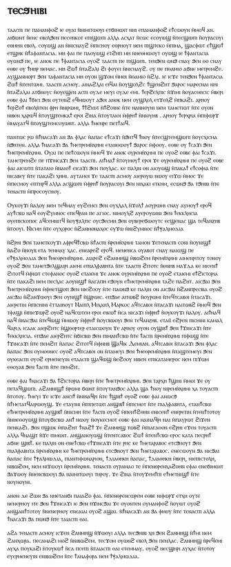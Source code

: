 # ⲧⲉⲥϧⲏⲓⲃⲓ

ⲧⲁⲁⲥⲡⲓ ⲡⲉ ⲡⲁⲙⲁⲛⲫⲟϩ ⲓⲉ ⲟⲩⲁⲓ ⲛ̀ⲛⲓⲙⲓⲧⲱⲟⲩⲓ ⲉⲧϭⲓⲙⲱⲓⲧ ⲛⲏⲓ ⲉⲡⲁⲙⲁⲛⲫⲟϩ ⲉϯⲥⲱⲟⲩⲛ ⲙ̀ⲙⲟϥ ⲁⲛ. ⲁⲓϭⲱⲛⲧ ⲛ̀ⲉⲛⲥ ⲉⲃⲟⲗϧⲉⲛ ⲡⲉⲥⲉⲛⲕⲟⲧ ⲉⲡⲓϣⲱⲡⲓ ⲁⲗⲗⲁ ⲁⲥⲭⲁⲧ ⲛ̀ⲥⲱⲥ ⲉⲥⲟⲩⲱϣ ⲛ̀ⲧⲉⲥϣⲱⲡⲓ ⲛ̀ⲟⲩⲣⲁⲥⲟⲩⲓ ⲉⲑⲙⲏⲛ ⲉⲃⲟⲗ. ⲥⲟⲩⲱϣ ⲁⲛ ⲛ̀ⲛⲓⲥⲛⲁⲩϩ ⲙ̀ⲡⲓⲥⲏⲟⲩ ⲉⲑⲣⲏⲟⲩⲧ ⲛⲉⲙ ⲡⲓϣⲧⲉⲕⲟ ⲙ̀ⲡⲓⲙⲁ, ϣⲁⲥⲫⲱⲧ ⲉϯϣⲱϯ ⲉⲧϣⲏⲕ ⲛ̀ϯⲁⲫⲁⲛⲧⲁⲥⲓⲁ. ⲙⲏ ⲫⲁⲓ ⲡⲉ ⲡⲁⲟⲩⲱϣ ⲉⲧϩⲏⲡ ⲙⲏ ⲛⲏⲉⲑⲙⲱⲟⲩⲧ ⲟⲩⲱϣ ⲓⲉ ϯⲫⲁⲛⲧⲁⲥⲓⲁ ⲟⲩⲱⲛϧ ⲡⲉ, ⲓⲉ ⲁⲛⲟⲕ ⲡⲉ ϯⲫⲁⲛⲧⲁⲥⲓⲁ ⲟⲩⲟϩ ⲧⲁⲁⲥⲡⲓ ⲡⲉ ⲡⲓϣⲱⲡⲓ. ⲧⲉⲛϧⲉⲛ ⲱⲛϧ ⲥⲛⲁⲩ ϧⲉⲛ ⲑⲟ ⲥⲛⲁⲩ ⲉⲑⲃⲉ ⲟⲩ ϯⲙⲏⲣ ⲛⲉⲙⲁⲥ. ⲙⲏ ϩⲱϯ ⲛ̀ⲧⲁϩⲁⲗⲓ ϩⲓ ⲫⲟⲩⲉⲓ ⲛ̀ⲛⲓⲥⲛⲁⲩϩ. ⲟⲩ ⲡⲉ ⲡⲑⲁⲙⲓⲟ ⲁϭⲛⲉ ⲙⲉⲧⲣⲉⲙϩⲉ. ⲁⲩϣⲁⲛⲙⲟⲣⲧ ϧⲉⲛ ⲧⲁⲫⲁⲛⲧⲁⲥⲓⲁ ⲙⲏ ⲟⲩⲟⲛ ϣϫⲟⲙ ⲙ̀ⲙⲟⲓ ⲛ̀ⲑⲁⲙⲓⲟ ⲛ̀ϩⲗⲓ. ⲓⲉ ⲓⲥϫⲉ ⲧⲉⲛϧⲉⲛ ϯⲫⲁⲛⲧⲁⲥⲓⲁ ϩⲱϯ ⲛ̀ⲧⲉⲛⲧⲱⲙⲓ. ⲧⲁⲁⲥⲡⲓ ⲁⲥⲙⲟⲩ. ⲁⲓⲛⲁϩⲗⲁⲓ ⲉⲓϥⲁⲓ ⲛ̀ⲟⲩϣⲟⲗϩⲥ ϯϣⲉⲛϩⲏⲧ ϧⲁⲣⲟⲥ ⲙⲁⲣⲉⲥⲛⲁⲓ ⲛⲏⲓ ⲛ̀ⲧⲁϩⲁⲗⲁⲓ ⲁⲧϭⲛⲟⲩⲥ ⲛ̀ⲟⲩⲉϣⲉⲛ ⲁⲥⲡⲓ ⲟⲩⲇⲉ ⲙⲉⲩⲓ ⲟⲩⲇⲉ ⲉⲙⲓ. ϯⲉⲣϩⲉⲗⲡⲓⲥ ⲛ̀ϫⲓⲙⲓ ⲛ̀ⲟⲩⲁⲥⲑⲏⲥⲓⲥ ⲙ̀ⲃⲉⲣⲓ ⲉⲑⲃⲉ ⲫⲁⲓ ϯϭⲓⲥⲓ ϧⲉⲛ ⲟⲩⲧⲉⲛϩ ⲉϥⲙⲱⲟⲩⲧ ⲁϧⲟⲓ ⲁⲛⲟⲕ ⲛⲉⲙ ⲟⲩϣⲗⲟⲗ ⲉⲧϫⲟⲗϩ ⲙ̀ⲡⲕⲁϩⲓ. ⲁⲣⲏⲟⲩ ϯⲉⲣϩⲟϯ ⲉⲃⲟⲗⲛ̀ⲧⲉⲛ ⲫⲣⲏ ⲛ̀ⲛⲓⲣⲱⲙⲓ, ϯϯϩⲓⲱⲧ ⲛ̀ϯϩⲟⲓⲛⲉ ⲛ̀ⲧⲉ ⲛⲁⲛⲛⲟⲩⲛⲓ ⲛⲉⲙ ⲧⲁⲙⲉⲧⲓⲱⲧ ⲛ̀ⲧⲉ ⲟⲩⲟⲛ ⲛⲓⲃⲉⲛ ⲭⲁⲣⲱϥ ⲛ̀ⲧⲟⲩϣⲧⲉⲙⲕⲁϯ ⲉⲣⲟⲓ ϩⲓⲛⲁ ⲛ̀ⲧⲟⲩⲧⲁⲓⲟⲓ ⲙ̀ⲫⲣⲏϯ ⲛ̀ⲛⲓⲟⲩⲏⲃ . ⲁⲣⲏⲟⲩ ϯⲉⲣⲭⲣⲓⲁ ⲙ̀ⲡⲓⲫⲱⲣϫ ⲙ̀ⲙⲁⲩⲁⲧϥ ⲛ̀ⲧⲟⲩϣⲧⲉⲙⲥⲟⲩⲱⲛⲧ. ⲁⲗⲗⲁ ϯⲙⲉⲛⲣⲉ ⲡⲉⲧϯⲁⲓϥ.

ⲡⲁⲛⲧⲱⲥ ⲣⲱ ⲛ̀ϯⲛⲁⲥⲁϫⲓ ⲁⲛ ϧⲁ ⲫⲗⲁⲥ ⲛ̀ⲁⲡⲁⲥ ⲉϯⲥⲁϫⲓ ⲛ̀ϧⲏⲧϥ ϯⲛⲟⲩ ⲛ̀ⲧⲉⲥϣⲧⲉⲙϣⲱⲡⲓ ⲛ̀ⲟⲩⲥⲭⲓⲥⲙⲁ ⲛ̀ϧⲏⲧⲉⲛ. ⲁⲗⲗⲁ ϯⲛⲁⲥⲁϫⲓ ϧⲁ ϯⲙⲉⲧⲣⲉⲙⲛ̀ⲭⲏⲙⲓ ⲉⲧⲁⲛⲑⲱⲟⲩϯ ϧⲁⲣⲟⲥ ⲙ̀ⲫⲟⲟⲩ. ⲉⲑⲃⲉ ⲟⲩ ϯⲥⲁϫⲓ ϧⲉⲛ ϯⲙⲉⲧⲣⲉⲙⲛ̀̀ⲭⲏⲙⲓ.
Ⲟⲩⲁⲓ ⲡⲉ ⲡⲉϯⲥⲱⲟⲩⲛ ⲙ̀ⲙⲟϥ ϫⲉ ⲁⲛⲟⲕ ⲟⲩⲣⲉⲙⲛ̀ⲭⲏⲙⲓ ⲡⲉ ⲟⲩⲟϩ ⲉⲑⲃⲉ ⲫⲁⲓ ϯⲥⲁϫⲓ. ⲧⲁⲙⲉⲧⲣⲉⲙϩⲉ ⲡⲉ ⲡϫⲓⲛⲥⲁϫⲓ ϧⲉⲛ ⲧⲁⲁⲥⲡⲓ. ⲁⲓϯⲙⲁϯ ⲛ̀ⲧⲟⲩⲙⲟⲩϯ ⲉⲣⲟⲓ ϫⲉ ⲟⲩⲣⲉⲙⲛ̀ⲭⲏⲙⲓ ⲡⲉ ⲟⲩⲟϩ ⲉⲑⲃⲉ ⲫⲁⲓ ⲁⲓⲥⲱⲧⲡ ⲛ̀ⲧⲁⲧⲁⲓⲟ ⲛ̀ⲛⲁⲓⲟϯ ⲉⲓⲥⲁϫⲓ ϧⲉⲛ ⲡⲟⲩⲗⲁⲥ. ⲕⲉ ⲡⲁⲗⲓⲛ ⲟⲛ ⲁⲓⲟⲩⲱϣ ⲛ̀ⲧⲁⲕⲁϯ ⲉϯⲥⲟⲫⲓⲁ ⲛ̀ⲧⲉ ⲛⲓⲥⲁⲃⲉⲩ ⲛ̀ⲧⲉ ⲡⲁⲕⲁϩⲓ ⲭⲏⲙⲓ. ⲁⲩⲧⲁⲙⲟⲓ ϫⲉ ⲧⲁⲁⲥⲡⲓ ⲁⲥⲙⲟⲩ ⲁⲓⲉⲣⲟⲩⲱ ⲛⲱⲟⲩ ⲉⲓϫⲱ ⲙ̀ⲙⲟⲥ ϫⲉ ⲙ̀ⲡⲉⲥⲙⲟⲩ ⲉⲡⲧⲏⲣϥ ⲁⲗⲗⲁ ⲁⲥϣⲱⲡⲓ ⲙ̀ⲫⲣⲏϯ ⲛ̀ⲟⲩⲣⲁⲥⲟⲩⲓ ϧⲉⲛ ⲛⲓⲭⲁⲕⲓ ⲉⲧⲕⲏⲙ, ⲉⲥⲱⲛϧ ϧⲁ ⲧϧⲏⲓⲃⲓ ⲛ̀ⲧⲉ ⲧⲉⲛⲁⲥⲡⲓ ⲙ̀ⲡⲣⲟⲥⲟⲩⲥⲏⲟⲩ.

Ⲟⲩⲕⲟⲩϫⲓ ⲛ̀ⲁⲗⲟⲩ ⲛⲉⲙ ⲧⲉϥⲙⲁⲩ ⲉⲩϩⲉⲙⲥⲓ ϧⲉⲛ ⲟⲩⲭⲗⲁⲗ ⲛ̀ϫⲟⲗϯ ⲁⲟⲩⲣⲱⲙⲓ ⲥⲛⲁⲩ ⲁⲩⲙⲟⲩϯ ⲉⲣⲟϥ ⲁⲩϯⲥⲃⲱ ⲛⲁϥ ⲉⲟⲩϩⲩⲙⲛⲟⲥ ⲉⲡⲉϥⲣⲁⲛ ⲡⲉ ⲁⲅⲓⲟⲥ. ⲛⲓⲙⲟⲩⲗϩ ⲁⲩⲉⲣⲟⲩⲱⲓⲛⲓ ϧⲉⲛ ϯⲉⲕⲕⲗⲏⲥⲓⲁ ⲟⲩⲉⲡⲓⲥⲕⲟⲡⲟⲥ ⲁϥⲥⲉⲙⲛⲓⲧϥ ⲛ̀ⲟⲩⲯⲁⲗⲧⲓⲥ ⲟⲩⲥϧⲉⲥⲙⲏ ϧⲉⲛ ⲟⲩⲃⲉⲣⲉϭⲱⲟⲩⲧⲥ ⲉⲥϣⲉⲛⲁⲥ ϣⲁ ⲧⲉϥⲁⲛⲍⲏⲃ ⲛ̀ⲧⲟⲟⲩⲓ. Ⲛⲓⲥⲙⲏ ⲛ̀ⲧⲉ ⲟⲩⲭⲟⲣⲟⲥ ⲛ̀ϩⲁⲛⲙⲟⲛⲁⲭⲟⲥ ⲉⲩϫⲱ ⲛ̀ⲛⲓϩⲩⲙⲛⲟⲥ ⲛ̀ϯⲯⲁⲗⲙⲟⲇⲓⲁ

ⲛ̀ϩⲣⲏⲓ ϧⲉⲛ ⲧⲁⲙⲉⲧⲕⲟⲩϫⲓ ⲁⲫⲣⲉϥϯⲥⲃⲱ ⲛ̀ϯⲁⲥⲡⲓ ⲛ̀ⲣⲉⲙⲛ̀ⲭⲏⲙⲓ ⲧⲁⲙⲟⲛ ϫⲉⲧⲉⲛⲁⲥⲡⲓ ⲥⲟⲛⲓ ⲛ̀ⲟⲩⲛⲓϣϯ ⲛ̀ⲁϩⲟ ⲛ̀ⲛⲟⲩⲃ ⲉⲧⲁ ⲧⲉⲛⲙⲁⲩ ⲭⲁⲥ. ⲉⲛⲉⲁⲣⲉϩ ⲉⲣⲟϥ. ⲙⲉⲛⲉⲛⲥⲁ ⲟⲩⲁⲃⲟⲧ ⲥⲛⲁⲩ ⲛⲁⲓⲱϣ ⲡⲉ ⲉϯⲯⲁⲗⲙⲟⲇⲓⲁ ϧⲉⲛ ϯⲙⲉⲑⲣⲉⲙⲛ̀ⲭⲏⲙⲓ. ⲁⲓⲁⲣⲉϩ ⲉϩⲁⲛⲙⲏϣ ⲙ̀ⲃⲱϩⲉⲙ ⲛ̀ⲣⲉⲙⲛ̀ⲭⲏⲙⲓ ⲁⲓⲙⲉⲛⲣⲓⲧⲟⲩ ⲧⲟⲛⲟⲩ ⲟⲩⲟϩ ϧⲉⲛ ⲧⲁⲙⲉⲧϧⲉⲗϣⲁⲓⲣⲓ ⲁⲓⲉⲙⲓ ⲉⲡⲓⲁⲗⲫⲁⲃⲏⲧⲁ ⲛ̀ⲧⲉ ⲧⲁⲁⲥⲡⲓ ϩⲓⲧⲟⲧⲥ ⲛ̀ⲑⲛⲏⲃ ⲙⲁϫⲇⲁ ⲕⲉ ⲛⲓⲥⲉⲛϯ ϩⲓⲧⲟⲧϥ ⲙ̀ⲫⲓⲱⲧ ⲥⲧⲉⲫⲁⲛⲟⲥ ⲟⲩⲟϩ ⲉⲧⲁⲓⲉⲙⲓ ϫⲉ ⲁⲛⲟⲕ ⲟⲩⲣⲉⲙⲛ̀ⲭⲏⲙⲓ ⲡⲉ ⲟⲩⲟϩ ⲉⲧⲁⲓⲉⲙⲓ ⲉϯϩⲓⲥⲧⲟⲣⲓⲁ ⲛ̀ⲧⲉ ⲡⲁⲕⲁϩⲓ ⲛⲉⲙ ⲡⲉⲥⲗⲁⲥ ⲁⲟⲩⲛⲓϣϯ ⲛ̀ⲁⲅⲁⲡⲏ ⲉϧⲟⲩⲛ ⲉϯⲙⲉⲧⲣⲉⲙⲛ̀ⲭⲏⲙⲓ ⲧⲁϩⲉ ⲡⲁϩⲏⲧ. ⲁⲓⲥϧⲁⲓ ϧⲉⲛ ϯⲙⲉⲧⲣⲉⲙⲛ̀ⲭⲏⲙⲓ ⲙ̀ⲫⲏⲉⲧϣⲟⲡ ϧⲉⲛ ⲛⲓⲉϩⲟⲟⲩ ⲛ̀ⲧⲉ ⲡⲁⲱⲛϧ ⲕⲉ ⲡⲁⲗⲓⲛ ⲟⲛ ⲁⲓⲥϧⲁⲓ ⲛ̀ϩⲁⲛⲡⲣⲉⲥⲃⲓⲁ ⲟⲩⲟϩ ⲁⲓⲥϧⲁⲓ ⲛ̀ϩⲁⲛϫⲱⲟⲩⲓ ϧⲉⲛ ⲟⲩⲛⲓϣϯ ⲛ̀ϣⲣⲱⲓⲥ. ⲉⲡϧⲁⲉ ⲁⲓⲧⲱⲃϩ ⲛ̀ⲟⲩⲣⲱⲙⲓ ⲛ̀ⲧⲉϥⲧⲥⲁⲃⲟⲓ ⲛ̀ⲧⲁⲥⲁϫⲓ. ⲁⲓⲉⲣⲉⲧⲓⲛ ⲙ̀ⲡⲓⲥⲏⲓⲛⲓ ⲉ̀ⲧⲧⲁⲓⲏⲟⲩⲧ Ⲛⲁⲡⲓⲗ Ⲙⲓⲭⲁⲏⲗ Ⲙⲁⲣⲕⲟⲥ ⲁϥⲧⲥⲁⲃⲟⲓ ⲛ̀ⲧⲁⲥⲁϫⲓ ⲛⲁⲓⲧⲱⲃϩ ⲙ̀ⲙⲟϥ ϧⲉⲛ ⲧⲫⲁϣⲓ ⲙ̀ⲡⲓⲉϫⲱⲣϩ ⲟⲩⲟϩ ⲛⲁϥⲥⲱⲧⲉⲙ ⲉⲣⲟⲓ ⲉⲓⲕⲱϯ ⲛ̀ⲥⲁ ⲛⲓⲥⲁϫⲓ ⲙ̀ⲫⲣⲏϯ ⲛ̀ⲟⲩⲕⲟⲩϫⲓ ⲛ̀ⲁⲗⲟⲩ. ⲁⲓϯⲛⲁϥ ⲛⲁϥ ⲛ̀ⲛⲁⲥϧⲁⲓ ⲛ̀ⲧⲉϥⲱϣ ⲙ̀ⲙⲱⲟⲩ ⲙ̀ⲫⲣⲏϯ ⲛ̀ⲟⲩⲥⲃⲱⲟⲩⲓ ϧⲉⲛ ⲧⲉϥⲁⲛⲍⲏⲃ. ⲉⲧⲁⲓⲓ̀ ⲉϩⲣⲉⲛ ⲡⲓⲥⲏⲓⲛⲓ ⲕⲁⲙⲁⲗ ϥⲁⲣⲓⲇ ⲓⲥⲁⲁⲕ ⲁⲓⲉⲣϩⲏⲧⲥ ⲛ̀ϣⲑⲟⲣⲧⲉⲣ ⲉⲧⲁⲓⲥⲱⲟⲩⲛ ϫⲉ ⲁⲣⲏⲟⲩ ⲟⲩⲟⲛ ⲟⲩϣⲓⲃϯ ϧⲉⲛ ϯϫⲓⲛⲥⲁϫⲓ ⲛ̀ⲧⲉ ϯⲉⲕⲕⲗⲏⲥⲓⲁ. ⲉⲡϧⲁⲉ ⲁⲓⲉⲣϩⲏⲧⲥ ⲛ̀ϭⲓⲥⲃⲱ ϧⲉⲛ ⲡⲓⲙⲁⲛϯⲥⲃⲱ ⲛ̀ⲧⲉ ϯⲁⲥⲡⲓ ⲛ̀ⲣⲉⲙⲛ̀ⲭⲏⲙⲓ ⲡⲓⲫⲱϣ ⲛ̀ⲧⲉ ϯϫⲓⲛⲥⲁϫⲓ ⲛ̀ⲧⲉ ⲡⲉⲙϩⲓⲧ ⲛ̀ⲁⲡⲁⲥ ϩⲓⲧⲟⲧϥ ⲙ̀ⲫⲛⲏⲃ Ϣⲁϥⲓⲕ Ⲇⲉⲙⲓⲁⲛ. ⲁϥⲧⲥⲁⲃⲟⲓ ⲛ̀ⲧⲁⲥⲁϫⲓ ϧⲉⲛ ⲫⲗⲁⲥ ⲛ̀ⲁⲡⲁⲥ ϧⲉⲛ ⲟⲩⲙⲟⲑⲛⲉⲥ ⲟⲩⲟϩ ⲁϥⲧⲥⲁⲃⲟⲓ ⲟⲛ ⲛ̀ⲧⲁⲙⲉⲩⲓ ϧⲉⲛ ϯⲙⲉⲑⲣⲉⲙⲛ̀ⲭⲏⲙⲓ ⲛ̀ⲧⲁϣⲧⲉⲙⲉⲩⲓ ϧⲉⲛ ⲟⲩⲕⲉⲁⲥⲡⲓ ⲟⲩⲟϩ ⲉⲣⲙⲉⲛⲉⲩⲓⲛ ⲉⲧⲁⲁⲥⲡⲓ ϣⲁϥⲱϣ ⲛ̀ⲉϩⲟⲟⲩ ⲛⲓⲃⲉⲛ ⲉⲡⲓⲕⲁⲧⲁⲙⲉⲣⲟⲥ ⲛⲉⲙ ⲡⲓϫⲱⲙ ⲉⲑⲟⲩⲁⲃ ϧⲉⲛ ϯⲁⲥⲡⲓ ⲛ̀ⲧⲉ ⲡⲉⲙϩⲓⲧ.

ⲉⲑⲃⲉ ⲫⲁⲓ ϯⲛⲁⲥⲁϫⲓ ϧⲁ ϯϩⲓⲥⲧⲟⲣⲓⲁ ⲙ̀ⲃⲉⲣⲓ ⲛ̀ⲧⲉ ϯⲙⲉⲧⲣⲉⲙⲛ̀ⲭⲏⲙⲓ. ϧⲉⲛ ⲧⲁⲣⲭⲏ ϯϣⲓⲛⲓ ⲙ̀ⲙⲟⲓ ϫⲉ ⲟⲩ ⲡⲉⲧⲁϥϣⲱⲡⲓ. ⲁϩⲁⲛⲛⲓϣϯ ⲛ̀ⲣⲱⲙⲓ ϭⲱⲛⲧ ⲛ̀ⲧⲟⲩⲧⲁⲛϧⲟⲥ ⲁⲗⲗⲁ ϣⲁ ϯⲛⲟⲩ ⲛⲓⲣⲉⲙⲛ̀ⲭⲏⲙⲓ ⲭⲁ ⲧⲟⲩⲁⲥⲡⲓ ⲛ̀ⲧⲟⲧⲟⲩ. ϯⲙⲉⲩⲓ ϫⲉ ⲓⲥϫⲉ ⲁⲛⲥⲓϯ ⲛ̀ⲛⲓⲛⲁϥⲣⲓ ⲛ̀ⲧⲉ ϯϣⲓⲃϯ ⲟⲩⲟϩ ⲉⲑⲃⲉ ⲫⲁⲓ ⲁⲛⲱⲥϧ ⲛ̀ϯⲙⲉⲧⲁⲧϥⲁⲓⲣⲱⲟⲩϣ. ϫⲉ ⲉⲧⲁⲩⲓⲛⲓ ⲙ̀ⲡⲓⲡⲉⲧⲱⲡ ⲁⲛϣⲓⲃϯ ⲙ̀ⲡⲓⲥⲙⲟⲧ ⲛ̀ⲧⲉ ⲡⲓⲁⲗⲫⲁⲃⲏⲧⲁ, ⲉⲧⲁⲛϯⲥⲃⲱ ⲉϯⲙⲉⲧⲣⲉⲙⲛ̀ⲭⲏⲙⲓ ⲁⲩϣⲓⲃϯ ⲛ̀ⲛⲓⲥⲙⲏ ⲛ̀ⲧⲉ ϯⲁⲥⲡⲓ ⲟⲩⲟϩ ⲙ̀ⲡⲉⲛϯϩⲑⲏⲛ ⲉⲛⲓⲥⲉⲛϯ ⲉⲛⲉⲣⲉⲧⲓⲛ ⲛ̀ⲧⲉⲛϯⲧⲟⲧⲟⲩ ⲛ̀ⲛⲏⲉⲑⲟⲩⲱϣ ⲛ̀ⲧⲟⲩϭⲓⲥⲃⲱ ⲁⲛϯ ⲛⲱⲟⲩ ⲛ̀ⲟⲩⲕⲉⲥⲙⲟⲧ ⲉⲑⲃⲉ ⲫⲁⲓ ⲛⲁⲓⲛⲁϥⲣⲓ ⲛⲁⲓ ⲙ̀ⲡⲁⲩⲣⲱⲧ ϩⲓϫⲉⲛ ⲡⲉⲛⲕⲁϩⲓ. ϧⲉⲛ ⲡϣⲱⲕ ⲙ̀ⲡⲁϩⲏⲧ ϯⲛⲁϩϯ ϫⲉ ϩⲁⲛⲙⲏϣ ⲧⲱⲃϩ ⲙ̀ⲡⲓⲁⲅⲁⲑⲟⲛ ⲉϩⲣⲏⲓ ⲉϫⲉⲛ ⲧⲟⲩⲁⲥⲡⲓ ⲁⲗⲗⲁ ϥⲛⲁϣⲧ ⲛ̀ϫⲉ ⲡⲓⲙⲱⲓⲧ. ⲁⲛϣⲁⲛⲟⲩⲱϣ ⲛ̀ⲧⲉⲛⲧⲥⲁⲃⲟⲥ ϩⲱϯ ⲛ̀ⲧⲉⲛϯⲥⲃⲱ ⲉⲣⲟⲥ ⲕⲁⲧⲁ ⲡⲉⲥⲣⲏϯ ⲁϭⲛⲉ ϣⲓⲃϯ. ⲕⲉ ⲡⲁⲗⲓⲛ ⲟⲛ ⲉⲛⲉϯⲥⲃⲱ ⲉϯϫⲓⲛⲥⲁϫⲓ ⲛ̀ⲧⲉ ⲣⲏⲥ ⲕⲉ ϯⲙⲉⲧⲁⲣⲁⲃⲟⲥ ⲉⲧⲥϧⲏⲟⲩⲧ ϧⲉⲛ ⲡⲓⲁⲗⲫⲁⲃⲏⲧⲁ ⲛ̀ⲣⲉⲙⲛ̀ⲭⲏⲙⲓ ⲕⲉ ϯⲙⲉⲧⲣⲉⲙⲛ̀ⲭⲏⲙⲓ ⲉⲧⲥϧⲏⲟⲩⲧ ϧⲉⲛ ϯⲙⲉⲧⲁⲣⲁⲃⲟⲥ. ⲉⲛⲉⲥⲱⲟⲩⲛ ϧⲁ ⲛⲓⲥϧⲁⲓ ⲛ̀ⲁⲡⲁⲥ ⲛ̀ⲧⲉ ϯⲯⲁⲗⲙⲱⲇⲓⲁ, ⲡⲓⲁⲛⲧⲓⲫⲱⲛⲁⲣⲓⲟⲛ, ϯⲇⲓⲁⲑⲏⲕⲏ ⲛ̀ⲁⲡⲁⲥ, ϯⲇⲓⲁⲑⲏⲕⲏ ⲙ̀ⲃⲉⲣⲓ, ⲛⲓⲉⲡⲓⲥⲧⲟⲗⲏ, ⲛⲓⲃⲱϩⲉⲙ, ⲛⲉⲙ ⲛⲓϫⲱⲟⲩⲓ ⲛ̀ⲣⲉⲙⲛ̀ⲭⲏⲙⲓ. ⲧⲉⲛⲁⲥⲡⲓ ⲟⲩⲣⲁⲙⲁⲟ ⲧⲉ ⲙ̀ⲡⲉⲛⲑⲣⲉⲛⲭⲁϩⲑⲏⲛ ⲉⲫⲁⲓ ⲉⲛⲉϭⲓⲙⲱⲓⲧ ϧⲁϫⲱⲟⲩ ⲛ̀ⲛⲉⲛⲥⲃⲱⲟⲩⲓ ϧⲁ ⲛⲁⲓⲙⲓⲧⲱⲟⲩⲓ ⲧⲏⲣⲟⲩ. ϫⲉ ϩⲓⲛⲁ ⲛ̀ⲧⲟⲩϫⲉⲙϯⲡⲓ ⲉϯⲙⲉⲧⲛⲓϣϯ ⲛ̀ⲧⲉ ⲛⲟⲩⲛⲟⲩⲛⲓ.

ⲁⲛⲟⲛ ⲇⲉ ϩⲱⲛ ϧⲁ ⲛⲏⲉⲧⲁⲛϭⲓ ⲡⲁⲓⲁϩⲟ ⲫⲁⲓ. ⲙ̀ⲡⲉⲛⲑⲣⲉⲛⲥⲱⲣⲉⲙ ⲉⲑⲃⲉ ⲛⲓⲫⲱⲣϫ ⲉⲧⲭⲏ ⲟⲩⲧⲉ ⲛⲉⲛⲉⲣⲏⲟⲩ ⲓⲧⲉ ϧⲉⲛ ϯϫⲓⲛⲥⲁϫⲓ ⲓⲉ ϧⲉⲛ ⲡϫⲓⲛⲥϧⲁⲓ ϫⲉ ⲟⲩⲟⲛⲧⲉⲛ ⲟⲩⲙⲁⲛⲫⲟϩ ⲛ̀ⲟⲩⲱⲧ ⲟⲩⲟϩ ⲁⲛϣⲁⲛϯⲧⲟⲧⲟⲩ ⲛ̀ⲛⲉⲛⲉⲣⲏⲟⲩ ⲉⲛⲉⲁⲓⲁⲓ ⲟⲩⲟϩ ⲁϣⲁⲓ. ⲛ̀ϯⲛⲁⲥⲁϫⲓ ⲁⲛ ϧⲁ ⲫⲙⲟⲩ ⲛ̀ⲧⲉ ⲧⲉⲛⲁⲥⲡⲓ ⲁⲗⲗⲁ ϯⲛⲁⲥⲁϫⲓ ϧⲁ ⲡⲱⲛϧ ⲛ̀ⲧⲉ ⲧⲁⲓⲁⲥⲡⲓ ⲑⲁⲓ.

ⲁϩⲁ ⲧⲉⲛⲁⲥⲡⲓ ⲁⲥⲙⲟⲩ ⲓⲥϫⲉⲛ ϩⲁⲛⲙⲏϣ ⲛ̀ϫⲱⲟⲩⲓ ⲁⲗⲗⲁ ⲧⲉⲥϧⲏⲓⲃⲓ ⲭⲏ ϧⲉⲛ ϩⲁⲛⲙⲏϣ ⲛ̀ϯⲙⲓ ⲛⲉⲙ ϩⲁⲛⲭⲱⲣⲁ. ⲡⲉⲥⲁⲙⲁϩⲓ ⲙⲟϩ ⲛ̀ⲛⲓⲃⲱϩⲉⲙ. ⲧⲉⲥϫⲟⲙ ⲟⲩⲱⲛϩ ⲉⲃⲟⲗ ϧⲉⲛ ⲡⲉⲛⲗⲁⲥ. ϩⲁⲛⲙⲏϣ ⲛ̀ⲣⲉϥⲉⲙⲓ ⲁⲩⲭⲁ ⲡⲟⲩⲕⲁϩⲓ ⲛ̀ⲧⲟⲩⲕⲱϯ ⲛ̀ⲥⲁ ⲡⲥⲉⲡⲓ ⲛ̀ⲧⲁⲓⲁⲥⲡⲓ ⲑⲁⲓ ⲉⲧⲉⲙⲙⲁⲩ. ⲟⲩⲟϩ ⲛⲉⲥϣⲏⲣⲓ ⲁⲩⲭⲁⲥ ⲛ̀ⲧⲟⲧⲟⲩ ⲉⲩⲉⲣⲙⲉⲛⲉⲩⲓⲛ ⲉⲛⲓⲃⲱϩⲉⲙ ⲛ̀ⲧⲉ ϯⲁⲛⲁⲫⲟⲣⲁ ⲛⲉⲙ ϯⲯⲁⲗⲙⲱⲇⲓⲁ.